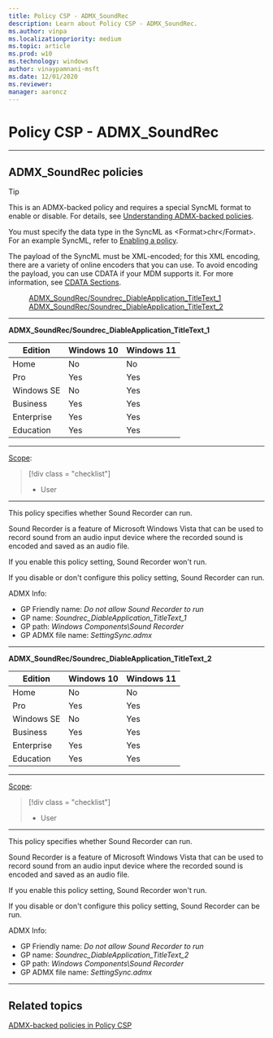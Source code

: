 ```yaml
---
title: Policy CSP - ADMX_SoundRec
description: Learn about Policy CSP - ADMX_SoundRec.
ms.author: vinpa
ms.localizationpriority: medium
ms.topic: article
ms.prod: w10
ms.technology: windows
author: vinaypamnani-msft
ms.date: 12/01/2020
ms.reviewer: 
manager: aaroncz
---
```


# Policy CSP - ADMX_SoundRec

<hr/>

<!--Policies-->
## ADMX_SoundRec policies  

> [!TIP]
> This is an ADMX-backed policy and requires a special SyncML format to enable or disable. For details, see [Understanding ADMX-backed policies](./understanding-admx-backed-policies.md).
> 
> You must specify the data type in the SyncML as &lt;Format&gt;chr&lt;/Format&gt;. For an example SyncML, refer to [Enabling a policy](./understanding-admx-backed-policies.md#enabling-a-policy).
> 
> The payload of the SyncML must be XML-encoded; for this XML encoding, there are a variety of online encoders that you can use. To avoid encoding the payload, you can use CDATA if your MDM supports it. For more information, see [CDATA Sections](http://www.w3.org/TR/REC-xml/#sec-cdata-sect).

<dl>
  <dd>
    <a href="#admx-soundrec-soundrec_diableapplication_titletext_1">ADMX_SoundRec/Soundrec_DiableApplication_TitleText_1</a>
  </dd>
  <dd>
    <a href="#admx-soundrec-soundrec_diableapplication_titletext_2">ADMX_SoundRec/Soundrec_DiableApplication_TitleText_2</a>
  </dd>
</dl>


<hr/>

<!--Policy-->
<a href="" id="admx-soundrec-soundrec_diableapplication_titletext_1"></a>**ADMX_SoundRec/Soundrec_DiableApplication_TitleText_1**  

<!--SupportedSKUs-->

|Edition|Windows 10|Windows 11|
|--- |--- |--- |
|Home|No|No|
|Pro|Yes|Yes|
|Windows SE|No|Yes|
|Business|Yes|Yes|
|Enterprise|Yes|Yes|
|Education|Yes|Yes|

<!--/SupportedSKUs-->
<hr/>

<!--Scope-->
[Scope](./policy-configuration-service-provider.md#policy-scope):

> [!div class = "checklist"]
> * User

<hr/>

<!--/Scope-->
<!--Description-->
This policy specifies whether Sound Recorder can run. 

Sound Recorder is a feature of Microsoft Windows Vista that can be used to record sound from an audio input device where the recorded sound is encoded and saved as an audio file.  

If you enable this policy setting, Sound Recorder won't run.  

If you disable or don't configure this policy setting, Sound Recorder can run.

<!--/Description-->

<!--ADMXBacked-->
ADMX Info:  
-   GP Friendly name: *Do not allow Sound Recorder to run*
-   GP name: *Soundrec_DiableApplication_TitleText_1*
-   GP path: *Windows Components\Sound Recorder*
-   GP ADMX file name: *SettingSync.admx*

<!--/ADMXBacked-->
<!--/Policy-->
<hr/>


<!--Policy-->
<a href="" id="admx-soundrec-soundrec_diableapplication_titletext_2"></a>**ADMX_SoundRec/Soundrec_DiableApplication_TitleText_2**  

<!--SupportedSKUs-->

|Edition|Windows 10|Windows 11|
|--- |--- |--- |
|Home|No|No|
|Pro|Yes|Yes|
|Windows SE|No|Yes|
|Business|Yes|Yes|
|Enterprise|Yes|Yes|
|Education|Yes|Yes|

<!--/SupportedSKUs-->
<hr/>

<!--Scope-->
[Scope](./policy-configuration-service-provider.md#policy-scope):

> [!div class = "checklist"]
> * User

<hr/>

<!--/Scope-->
<!--Description-->
This policy specifies whether Sound Recorder can run. 

Sound Recorder is a feature of Microsoft Windows Vista that can be used to record sound from an audio input device where the recorded sound is encoded and saved as an audio file.  

If you enable this policy setting, Sound Recorder won't run.  

If you disable or don't configure this policy setting, Sound Recorder can be run.

<!--/Description-->

<!--ADMXBacked-->
ADMX Info:  
-   GP Friendly name: *Do not allow Sound Recorder to run*
-   GP name: *Soundrec_DiableApplication_TitleText_2*
-   GP path: *Windows Components\Sound Recorder*
-   GP ADMX file name: *SettingSync.admx*

<!--/ADMXBacked-->
<!--/Policy-->
<hr/>

<!--/Policies-->

## Related topics

[ADMX-backed policies in Policy CSP](./policies-in-policy-csp-admx-backed.md)

